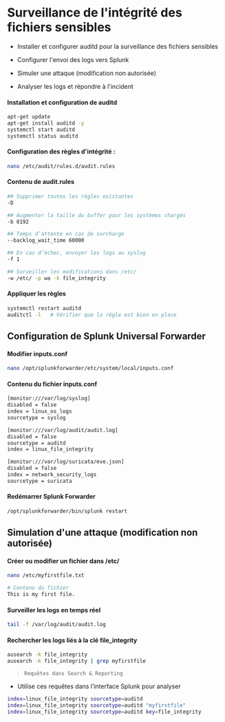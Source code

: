# Surveillance de l'intégrité des fichiers sensibles

- Installer et configurer auditd pour la surveillance des fichiers sensibles

- Configurer l'envoi des logs vers Splunk

- Simuler une attaque (modification non autorisée)

- Analyser les logs et répondre à l'incident

#### Installation et configuration de auditd

```sh
apt-get update
apt-get install auditd -y
systemctl start auditd
systemctl status auditd
```

#### Configuration des règles d'intégrité :

```sh
nano /etc/audit/rules.d/audit.rules
```

#### Contenu de audit.rules

```sh
## Supprimer toutes les règles existantes
-D

## Augmenter la taille du buffer pour les systèmes chargés
-b 8192

## Temps d’attente en cas de surcharge
--backlog_wait_time 60000

## En cas d’échec, envoyer les logs au syslog
-f 1

## Surveiller les modifications dans /etc/
-w /etc/ -p wa -k file_integrity
```

#### Appliquer les règles

```sh
systemctl restart auditd
auditctl -l   # Vérifier que la règle est bien en place
```

## Configuration de Splunk Universal Forwarder

#### Modifier inputs.conf

```sh
nano /opt/splunkforwarder/etc/system/local/inputs.conf
```

#### Contenu du fichier inputs.conf

```sh
[monitor:///var/log/syslog]
disabled = false
index = linux_os_logs
sourcetype = syslog

[monitor:///var/log/audit/audit.log]
disabled = false
sourcetype = auditd
index = linux_file_integrity

[monitor:///var/log/suricata/eve.json]
disabled = false
index = network_security_logs
sourcetype = suricata
```

#### Redémarrer Splunk Forwarder

```sh
/opt/splunkforwarder/bin/splunk restart
```

## Simulation d'une attaque (modification non autorisée)

#### Créer ou modifier un fichier dans /etc/

```sh
nano /etc/myfirstfile.txt

# Contenu du fichier
This is my first file.
```

#### Surveiller les logs en temps réel

```sh
tail -f /var/log/audit/audit.log
```

#### Rechercher les logs liés à la clé file_integrity

```sh
ausearch -k file_integrity
ausearch -k file_integrity | grep myfirstfile
```

> `Requêtes dans Search & Reporting`

- Utilise ces requêtes dans l’interface Splunk pour analyser

```sh
index=linux_file_integrity sourcetype=auditd
index=linux_file_integrity sourcetype=auditd "myfirstfile"
index=linux_file_integrity sourcetype=auditd key=file_integrity
```
